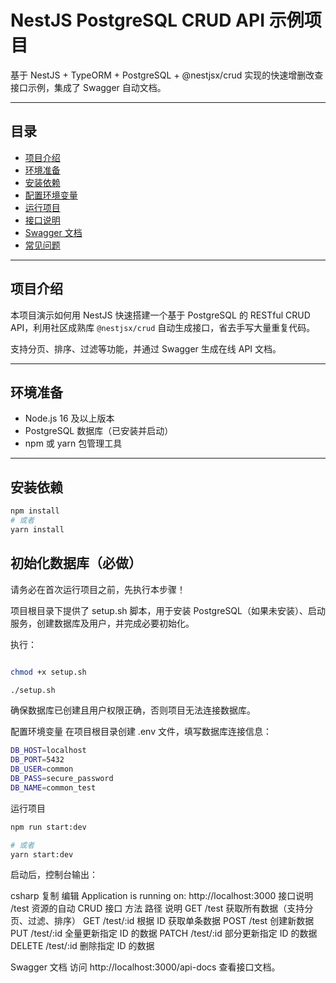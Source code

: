 # NestJS PostgreSQL CRUD API 示例项目

基于 NestJS + TypeORM + PostgreSQL + @nestjsx/crud 实现的快速增删改查接口示例，集成了 Swagger 自动文档。

---

## 目录

- [项目介绍](#项目介绍)
- [环境准备](#环境准备)
- [安装依赖](#安装依赖)
- [配置环境变量](#配置环境变量)
- [运行项目](#运行项目)
- [接口说明](#接口说明)
- [Swagger 文档](#swagger-文档)
- [常见问题](#常见问题)

---

## 项目介绍

本项目演示如何用 NestJS 快速搭建一个基于 PostgreSQL 的 RESTful CRUD API，利用社区成熟库 `@nestjsx/crud` 自动生成接口，省去手写大量重复代码。

支持分页、排序、过滤等功能，并通过 Swagger 生成在线 API 文档。

---

## 环境准备

- Node.js 16 及以上版本
- PostgreSQL 数据库（已安装并启动）
- npm 或 yarn 包管理工具

---

## 安装依赖

```bash
npm install
# 或者
yarn install
```


## 初始化数据库（必做）
请务必在首次运行项目之前，先执行本步骤！

项目根目录下提供了 setup.sh 脚本，用于安装 PostgreSQL（如果未安装）、启动服务，创建数据库及用户，并完成必要初始化。

执行：


```bash

```

```bash
chmod +x setup.sh

./setup.sh
```
确保数据库已创建且用户权限正确，否则项目无法连接数据库。

配置环境变量
在项目根目录创建 .env 文件，填写数据库连接信息：

```bash
DB_HOST=localhost
DB_PORT=5432
DB_USER=common
DB_PASS=secure_password
DB_NAME=common_test
```
运行项目

```bash
npm run start:dev

# 或者
yarn start:dev

```
启动后，控制台输出：

csharp
复制
编辑
Application is running on: http://localhost:3000
接口说明
/test 资源的自动 CRUD 接口
方法	路径	说明
GET	/test	获取所有数据（支持分页、过滤、排序）
GET	/test/:id	根据 ID 获取单条数据
POST	/test	创建新数据
PUT	/test/:id	全量更新指定 ID 的数据
PATCH	/test/:id	部分更新指定 ID 的数据
DELETE	/test/:id	删除指定 ID 的数据

Swagger 文档
访问 http://localhost:3000/api-docs 查看接口文档。


